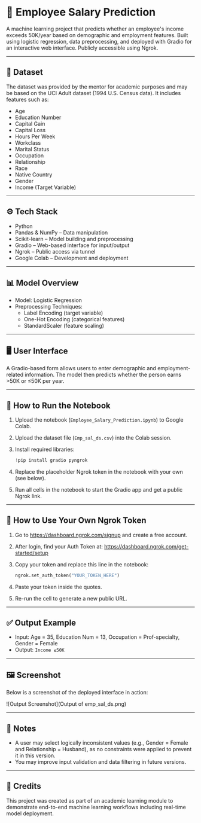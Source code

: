 # 💼 Employee Salary Prediction

A machine learning project that predicts whether an employee's income exceeds 50K/year based on demographic and employment features. Built using logistic regression, data preprocessing, and deployed with Gradio for an interactive web interface. Publicly accessible using Ngrok.

---

## 📁 Dataset

The dataset was provided by the mentor for academic purposes and may be based on the UCI Adult dataset (1994 U.S. Census data). It includes features such as:

- Age  
- Education Number  
- Capital Gain  
- Capital Loss  
- Hours Per Week  
- Workclass  
- Marital Status  
- Occupation  
- Relationship  
- Race  
- Native Country  
- Gender  
- Income (Target Variable)

---

## ⚙️ Tech Stack

- Python  
- Pandas & NumPy – Data manipulation  
- Scikit-learn – Model building and preprocessing  
- Gradio – Web-based interface for input/output  
- Ngrok – Public access via tunnel  
- Google Colab – Development and deployment

---

## 📊 Model Overview

- Model: Logistic Regression  
- Preprocessing Techniques:
  - Label Encoding (target variable)  
  - One-Hot Encoding (categorical features)  
  - StandardScaler (feature scaling)

---

## 🖥️ User Interface

A Gradio-based form allows users to enter demographic and employment-related information. The model then predicts whether the person earns >50K or ≤50K per year.

---

## 🚀 How to Run the Notebook

1. Upload the notebook (`Employee_Salary_Prediction.ipynb`) to Google Colab.  
2. Upload the dataset file (`Emp_sal_ds.csv`) into the Colab session.  
3. Install required libraries:

   ```python
   !pip install gradio pyngrok
   ```

4. Replace the placeholder Ngrok token in the notebook with your own (see below).  
5. Run all cells in the notebook to start the Gradio app and get a public Ngrok link.

---

## 🔐 How to Use Your Own Ngrok Token

1. Go to https://dashboard.ngrok.com/signup and create a free account.  
2. After login, find your Auth Token at: https://dashboard.ngrok.com/get-started/setup  
3. Copy your token and replace this line in the notebook:

   ```python
   ngrok.set_auth_token("YOUR_TOKEN_HERE")
   ```

4. Paste your token inside the quotes.  
5. Re-run the cell to generate a new public URL.

---

## ✅ Output Example

- Input: Age = 35, Education Num = 13, Occupation = Prof-specialty, Gender = Female  
- Output: `Income ≤50K`

---

## 🖼️ Screenshot

Below is a screenshot of the deployed interface in action:

![Output Screenshot](Output of emp_sal_ds.png)


---

## 📌 Notes

- A user may select logically inconsistent values (e.g., Gender = Female and Relationship = Husband), as no constraints were applied to prevent it in this version.
- You may improve input validation and data filtering in future versions.

---

## 🙌 Credits

This project was created as part of an academic learning module to demonstrate end-to-end machine learning workflows including real-time model deployment.
